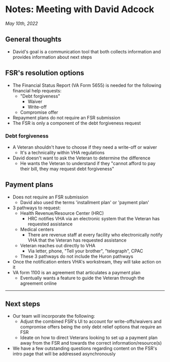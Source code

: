 # Notes: Meeting with David Adcock

_May 10th, 2022_

## General thoughts

* David's goal is a communication tool that both collects information and provides information about next steps

## FSR's resolution options

* The Financial Status Report (VA Form 5655) is needed for the following financial help requests:
   * "Debt forgiveness"
      * Waiver
      * Write-off
   * Compromise offer
* Repayment plans do not require an FSR submission
* The FSR is only a component of the debt forgiveness request

### Debt forgiveness 

* A Veteran shouldn't have to choose if they need a write-off or waiver 
   * It's a technicality within VHA regulations 
* David doesn't want to ask the Veteran to determine the difference 
   * He wants the Veteran to understand if they "cannot afford to pay their bill, they may request debt forgiveness"

## Payment plans

* Does not require an FSR submission
   * David also used the terms 'installment plan' or 'payment plan'
* 3 pathways to request:
   * Health Revenue/Resource Center (HRC)
      * HRC notifies VHA via an electronic system that the Veteran has requested assistance
   * Medical centers
      * There are revenue staff at every facility who electronically notify VHA that the Veteran has requested assistance
   * Veteran reaches out directly to VHA
      * Via letter, phone, "Tell your brother", "telegraph", CPAC
   * These 3 pathways do not include the Huron pathways 
* Once the notification enters VHA's workstream, they will take action on it 
* VA form 1100 is an agreement that articulates a payment plan 
   * Eventually wants a feature to guide the Veteran through the agreement online

---
## Next steps

* Our team will incorporate the following:
   * Adjust the combined FSR's UI to account for write-offs/waivers and compromise offers being the only debt relief options that require an FSR 
   * Ideate on how to direct Veterans looking to set up a payment plan away from the FSR and towards the correct information/resource(s)
* We have a few outstanding questions regarding content on the FSR's intro page that will be addressed asynchronously 


